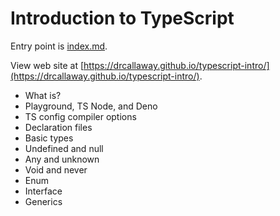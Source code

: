 # Introduction to TypeScript

Entry point is [index.md](index.md).

View web site at [https://drcallaway.github.io/typescript-intro/](https://drcallaway.github.io/typescript-intro/).

* What is?
* Playground, TS Node, and Deno
* TS config compiler options
* Declaration files
* Basic types
* Undefined and null
* Any and unknown
* Void and never
* Enum
* Interface
* Generics
